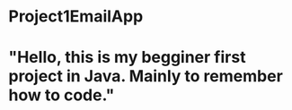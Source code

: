 # Project1EmailApp
 
<h1>"Hello, this is my begginer first project in Java. Mainly to remember how to code."</h1>
